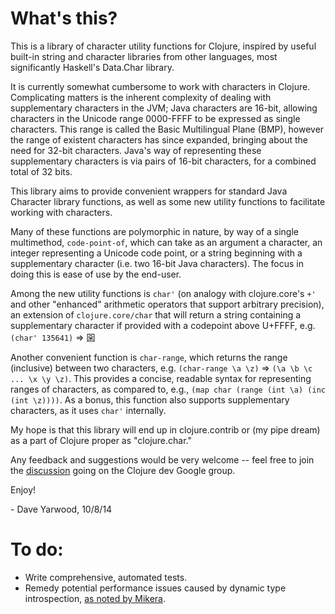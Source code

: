 ﻿# What's this?

This is a library of character utility functions for Clojure, inspired by useful
built-in string and character libraries from other languages, most significantly 
Haskell's Data.Char library.

It is currently somewhat cumbersome to work with characters in Clojure. 
Complicating matters is the inherent complexity of dealing with supplementary 
characters in the JVM; Java characters are 16-bit, allowing characters in the 
Unicode range 0000-FFFF to be expressed as single characters. This range is 
called the Basic Multilingual Plane (BMP), however the range of existent 
characters has since expanded, bringing about the need for 32-bit characters. 
Java's way of representing these supplementary characters is via pairs of 16-bit 
characters, for a combined total of 32 bits. 

This library aims to provide convenient wrappers for standard Java Character 
library functions, as well as some new utility functions to facilitate working 
with characters.

Many of these functions are polymorphic in nature, by way of a single 
multimethod, `code-point-of`, which can take as an argument a character, an
integer representing a Unicode code point, or a string beginning with a 
supplementary character (i.e. two 16-bit Java characters). The focus in doing
this is ease of use by the end-user. 

Among the new utility functions is `char'` (on analogy with clojure.core's `+'`
and other "enhanced" arithmetic operators that support arbitrary precision), an
extension of `clojure.core/char` that will return a string containing a 
supplementary character if provided with a codepoint above U+FFFF, 
e.g. `(char' 135641)` => 𡇙

Another convenient function is `char-range`, which returns the range (inclusive)
between two characters, e.g. `(char-range \a \z)` => `(\a \b \c ... \x \y \z)`.
This provides a concise, readable syntax for representing ranges of characters,
as compared to, e.g., `(map char (range (int \a) (inc (int \z))))`. As a bonus,
this function also supports supplementary characters, as it uses `char'` 
internally.

My hope is that this library will end up in clojure.contrib or (my pipe dream)
as a part of Clojure proper as "clojure.char."

Any feedback and suggestions would be very welcome -- feel free to join the 
[discussion](https://groups.google.com/forum/#!topic/clojure-dev/CVT5nqCz9XI)
going on the Clojure dev Google group.

Enjoy!

\- Dave Yarwood, 10/8/14

# To do:

* Write comprehensive, automated tests.
* Remedy potential performance issues caused by dynamic type introspection, 
[as noted by Mikera](https://groups.google.com/d/msg/clojure-dev/CVT5nqCz9XI/8oKdlmbOYk4J).